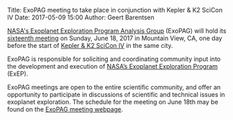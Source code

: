 Title: ExoPAG meeting to take place in conjunction with Kepler & K2 SciCon IV
Date: 2017-05-09 15:00
Author: Geert Barentsen

[NASA's Exoplanet Exploration Program Analysis Group](https://exoplanets.nasa.gov/exep/exopag) (ExoPAG)
will hold its [sixteenth meeting](https://exoplanets.nasa.gov/exep/events/191/)
on Sunday, June 18, 2017 in Mountain View, CA,
one day before the start of [Kepler & K2 SciCon IV](/scicon4)
in the same city.

ExoPAG is responsible for soliciting and coordinating community input
into the development and execution of [NASA’s
Exoplanet Exploration Program](https://exoplanets.nasa.gov/exep/) (ExEP).

ExoPAG meetings are open to the entire scientific community,
and offer an opportunity to participate in discussions
of scientific and technical issues in exoplanet exploration.
The schedule for the meeting on June 18th may be found on the
[ExoPAG meeting webpage](https://exoplanets.nasa.gov/exep/events/191/).
